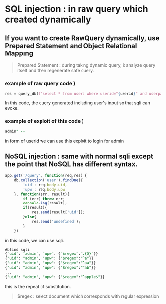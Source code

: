 # SQL injection : in raw query which created dynamically

## If you want to create RawQuery dynamically, use Prepared Statement and Object Relational Mapping

> Prepared Statement : during taking dynamic query, it analyze query itself and then regenerate safe query.

### example of raw query code )

```py
res = query_db(f'select * from users where userid="{userid}" and userpassword = "{userpassword}"')
```
In this code, the query generated including user's input so that sqli can evoke.

### example of exploit of this code )
```sql
admin" --
```
in form of userid we can use this exploit to login for admin


## NoSQL injection : same with normal sqli except the point that NoSQL has different syntax.

```js
app.get('/query', function(req,res) {
    db.collection('user').findOne({
        'uid': req.body.uid,
        'upw': req.body.upw
    }, function(err, result){
        if (err) throw err;
        console.log(result);
        if(result){
            res.send(result['uid']);
        }else{
            res.send('undefined');
        }
    })
```
in this code, we can use sqli.
```sql
#blind sqli
{"uid": "admin", "upw": {"$regex":".{5}"}}
{"uid": "admin", "upw": {"$regex":"^a"}}
{"uid": "admin", "upw": {"$regex":"^aa"}}
{"uid": "admin", "upw": {"$regex":"^ab"}}
...
{"uid": "admin", "upw": {"$regex":"^apple$"}}
```
this is the repeat of substitution.
> $regex : select document which corresponds with regular expression
